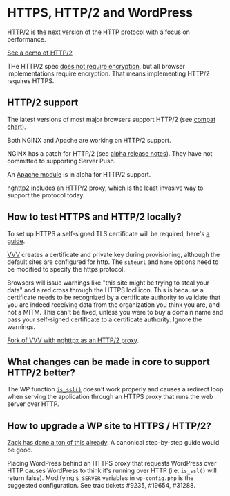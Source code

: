 # HTTPS, HTTP/2 and WordPress

[HTTP/2](https://http2.github.io/) is the next version of the HTTP protocol with
a focus on performance.

[See a demo of HTTP/2](http://www.http2demo.io/)

THe HTTP/2 spec [does not require encryption](https://http2.github.io/faq/#does-http2-require-encryption),
but all browser implementations require encryption. That means implementing HTTP/2
requires HTTPS.

## HTTP/2 support

The latest versions of most major browsers support HTTP/2 (see [compat chart](http://caniuse.com/#feat=http2)).

Both NGINX and Apache are working on HTTP/2 support.

NGINX has a patch for HTTP/2 (see [alpha release notes](https://www.nginx.com/blog/early-alpha-patch-http2/)).
They have not committed to supporting Server Push.

An [Apache module](https://github.com/icing/mod_h2) is in alpha for HTTP/2 support.

[nghttp2](https://nghttp2.org/) includes an HTTP/2 proxy, which is the least invasive
way to support the protocol today.

## How to test HTTPS and HTTP/2 locally?

To set up HTTPS a self-signed TLS certificate will be required, here's [a guide](http://www.akadia.com/services/ssh_test_certificate.html).

[VVV](https://github.com/Varying-Vagrant-Vagrants/VVV) creates a certificate and private key
during provisioning, although the default sites are configured for http.
The `siteurl` and `home` options need to be modified to specify the https protocol.

Browsers will issue warnings like "this site might be trying to steal your data"
and a red cross through the HTTPS locl icon. This is because a certificate needs to
be recognized by a certificate authority to validate that you are indeed receiving
data from the organization you think you are, and not a MITM. This can't be fixed,
unless you were to buy a domain name and pass your self-signed certificate to a certificate
authority. Ignore the warnings.

[Fork of VVV with nghttpx as an HTTP/2 proxy](https://github.com/ericandrewlewis/VVV/tree/http2).

## What changes can be made in core to support HTTP/2 better?

The WP function [`is_ssl()`](https://github.com/WordPress/WordPress/blob/master/wp-includes/functions.php#L3748)
doesn't work properly and causes a redirect loop when serving the application through an HTTPS proxy
that runs the web server over HTTP.

## How to upgrade a WP site to HTTPS / HTTP/2?

[Zack has done a ton of this already](https://www.tollmanz.com/wordpress-https-mixed-content-detector-1-1-0-update/). A canonical step-by-step guide would be good.

Placing WordPress behind an HTTPS proxy that requests WordPress over HTTP causes
WordPress to think it's running over HTTP (i.e. `is_ssl()` will return false).
Modifying `$_SERVER` variables in `wp-config.php` is the suggested configuration.
See trac tickets #9235, #19654, #31288.